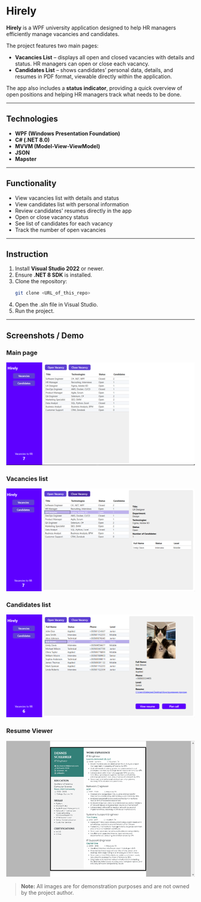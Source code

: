 # Hirely

**Hirely** is a WPF university application designed to help HR managers efficiently manage vacancies and candidates.  

The project features two main pages:  

- **Vacancies List** – displays all open and closed vacancies with details and status. HR managers can open or close each vacancy.  
- **Candidates List** – shows candidates’ personal data, details, and resumes in PDF format, viewable directly within the application.  

The app also includes a **status indicator**, providing a quick overview of open positions and helping HR managers track what needs to be done.

---

## Technologies

- **WPF (Windows Presentation Foundation)**  
- **C# (.NET 8.0)**  
- **MVVM (Model-View-ViewModel)**  
- **JSON**  
- **Mapster**  

---

## Functionality

- View vacancies list with details and status  
- View candidates list with personal information  
- Review candidates' resumes directly in the app  
- Open or close vacancy status  
- See list of candidates for each vacancy  
- Track the number of open vacancies  

---

## Instruction

1. Install **Visual Studio 2022** or newer.  
2. Ensure **.NET 8 SDK** is installed.  
3. Clone the repository:  
   ```bash
   git clone <URL_of_this_repo>
   ```
4. Open the .sln file in Visual Studio.
5. Run the project.

---

## Screenshots / Demo

### Main page
![Vacancies List](screenshots/main_screen.bmp)

### Vacancies list
![Candidates List](screenshots/vacancies.bmp)

### Candidates list
![Resume Viewer](screenshots/candidates.bmp)

### Resume Viewer
![Status Indicator](screenshots/resume.bmp)

> **Note:** All images are for demonstration purposes and are not owned by the project author.
